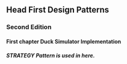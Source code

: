 ## Head First Design Patterns
### Second Edition

#### First chapter Duck Simulator Implementation
##### STRATEGY Pattern is used in here. 